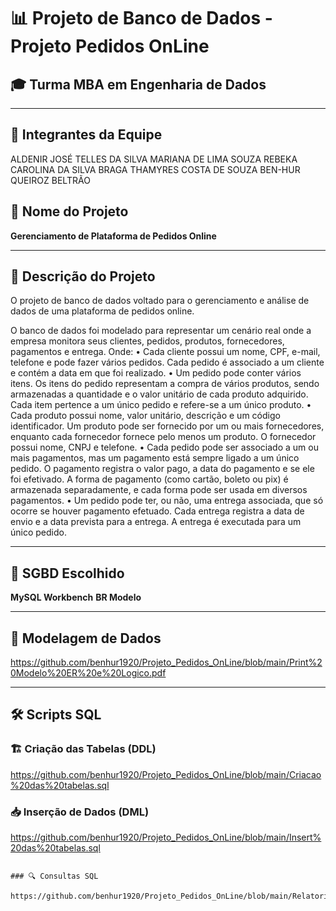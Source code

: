 # 📊 Projeto de Banco de Dados - Projeto Pedidos OnLine

## 🎓 Turma MBA em Engenharia de Dados

---

## 🧠 Integrantes da Equipe
ALDENIR JOSÉ TELLES DA SILVA
MARIANA DE LIMA SOUZA
REBEKA CAROLINA DA SILVA BRAGA
THAMYRES COSTA DE SOUZA
BEN-HUR QUEIROZ BELTRÃO

## 📌 Nome do Projeto
**Gerenciamento de Plataforma de Pedidos Online**

---

## 📝 Descrição do Projeto

O projeto de banco de dados voltado para o gerenciamento e análise de dados de uma plataforma de pedidos online.

O banco de dados foi modelado para representar um cenário real onde a empresa monitora seus clientes, pedidos, produtos, fornecedores, pagamentos e entrega.
Onde: 
•	Cada cliente possui um nome, CPF, e-mail, telefone e pode fazer vários pedidos. Cada pedido é associado a um cliente e contém a data em que foi realizado.
•	Um pedido pode conter vários itens. Os itens do pedido representam a compra de vários produtos, sendo armazenadas a quantidade e o valor unitário de cada produto adquirido. Cada item pertence a um único pedido e refere-se a um único produto.
•	Cada produto possui nome, valor unitário, descrição e um código identificador. Um produto pode ser fornecido por um ou mais fornecedores, enquanto cada fornecedor fornece pelo menos um produto. O fornecedor possui nome, CNPJ e telefone.
•	Cada pedido pode ser associado a um ou mais pagamentos, mas um pagamento está sempre ligado a um único pedido. O pagamento registra o valor pago, a data do pagamento e se ele foi efetivado. A forma de pagamento (como cartão, boleto ou pix) é armazenada separadamente, e cada forma pode ser usada em diversos pagamentos.
•	Um pedido pode ter, ou não, uma entrega associada, que só ocorre se houver pagamento efetuado. Cada entrega registra a data de envio e a data prevista para a entrega. A entrega é executada para um único pedido.

---


## 🧰 SGBD Escolhido

**MySQL Workbench**
**BR Modelo**

---

## 📐 Modelagem de Dados

https://github.com/benhur1920/Projeto_Pedidos_OnLine/blob/main/Print%20Modelo%20ER%20e%20Logico.pdf

---

## 🛠️ Scripts SQL

### 🏗️ Criação das Tabelas (DDL)

https://github.com/benhur1920/Projeto_Pedidos_OnLine/blob/main/Criacao%20das%20tabelas.sql

### 📥 Inserção de Dados (DML)

https://github.com/benhur1920/Projeto_Pedidos_OnLine/blob/main/Insert%20das%20tabelas.sql

```

### 🔍 Consultas SQL 

https://github.com/benhur1920/Projeto_Pedidos_OnLine/blob/main/Relatorios.sql

```
